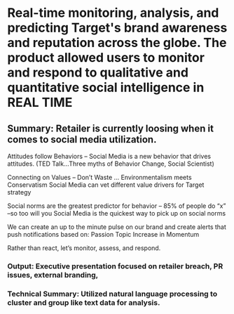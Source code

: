 # Real-time monitoring, analysis, and predicting Target's brand awareness and reputation across the globe. The product allowed users to monitor and respond to qualitative and quantitative social intelligence in REAL TIME
## Summary: Retailer is currently loosing when it comes to social media utilization. 

Attitudes follow Behaviors – Social Media is a new behavior that drives attitudes. 	 (TED Talk…Three myths of Behavior Change, Social Scientist)  

Connecting on Values – Don’t Waste … Environmentalism meets Conservatism 
	Social Media can vet different value drivers for Target strategy 

Social norms are the greatest predictor for behavior – 85% of people do “x” –so too will you
	Social Media is the quickest way to pick up on social norms 

We can create an up to the minute pulse on our brand and create alerts that push notifications based on:
Passion
Topic
Increase in Momentum 

Rather than react, let’s monitor, assess, and respond. 

### Output: Executive presentation focused on retailer breach, PR issues, external branding,  
### Technical Summary: Utilized natural language processing to cluster and group like text data for analysis. 
